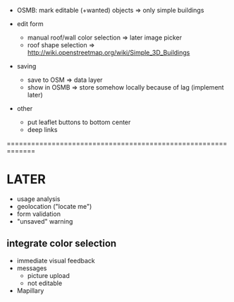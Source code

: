 
- OSMB: mark editable (+wanted) objects => only simple buildings

- edit form
  - manual roof/wall color selection => later image picker
  - roof shape selection => http://wiki.openstreetmap.org/wiki/Simple_3D_Buildings

- saving
  - save to OSM => data layer
  - show in OSMB => store somehow locally because of lag (implement later)

- other
  - put leaflet buttons to bottom center
  - deep links

=============================================================

# LATER

- usage analysis
- geolocation ("locate me")
- form validation
- "unsaved" warning

## integrate color selection
- immediate visual feedback
- messages
  - picture upload
  - not editable
- Mapillary
